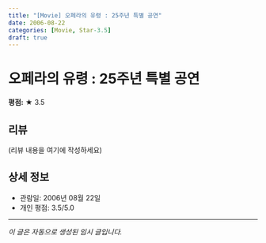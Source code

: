 ```yaml
---
title: "[Movie] 오페라의 유령 : 25주년 특별 공연"
date: 2006-08-22
categories: [Movie, Star-3.5]
draft: true
---
```


# 오페라의 유령 : 25주년 특별 공연

**평점:** ★ 3.5

## 리뷰

(리뷰 내용을 여기에 작성하세요)

## 상세 정보

- 관람일: 2006년 08월 22일
- 개인 평점: 3.5/5.0

---

*이 글은 자동으로 생성된 임시 글입니다.*

